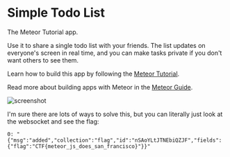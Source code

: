 # Simple Todo List

The Meteor Tutorial app.

Use it to share a single todo list with your friends. The list updates on everyone's screen in real time, and you can make tasks private if you don't want others to see them.

Learn how to build this app by following the [Meteor Tutorial](http://www.meteor.com/install).

Read more about building apps with Meteor in the [Meteor Guide](http://guide.meteor.com).

![screenshot](screenshot.png)

I'm sure there are lots of ways to solve this, but you can literally just look
at the websocket and see the flag:

```
0: "{"msg":"added","collection":"flag","id":"nSAoYLtJTNEbiQZJF","fields":{"flag":"CTF{meteor_js_does_san_francisco}"}}"
```
